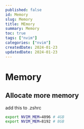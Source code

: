 ```yaml
---
published: false
id: Memory
slug: Memory
title: MEmory
summary: Memory
toc: true
tags: ["nvim"]
categories: ["nvim"]
createdDate: 2024-01-23
updatedDate: 2024-01-23
---
```


# Memory

## Allocate more memory
add this to .zshrc
```zsh
export NVIM_MEM=4096 # 4GB
export NVIM_MEM=8192 # 8GB
```
